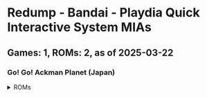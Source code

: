 # Redump - Bandai - Playdia Quick Interactive System MIAs
## Games: 1, ROMs: 2, as of 2025-03-22

### Go! Go! Ackman Planet (Japan)
<details>
<summary>ROMs</summary>

- Go! Go! Ackman Planet (Japan) (Track 1).bin, CRC: 1cbf2c16
- Go! Go! Ackman Planet (Japan) (Track 2).bin, CRC: f1974e93
</details>

